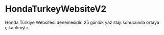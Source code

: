 # HondaTurkeyWebsiteV2
Honda Türkiye Websitesi denemesidir. 25 günlük yaz stajı sonucunda ortaya çıkarılmıştır.
